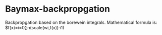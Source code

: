 # Baymax-backpropgation
Backpropgation based on the borewein integrals. 
Mathematical formula is: $f(x)=i=0∑n​(scale(wi​,f(x))⋅i1​)
